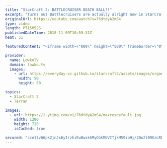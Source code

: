 ```yaml
---
title: "StarCraft 2: BATTLECRUISER DEATH BALL?!"
excerpt: "Turns out Battlecruisers are actually alright now in StarCraft 2! Subscribe for more videos: http://lowko.tv/youtube More StarCraft 2: https://goo.gl/yX3tHx  The new balance changes for StarCraft 2 are not quite live yet, however, progamers are trying out a new set of strategies. In this match between"
originalUrl: https://youtube.com/watch?v=76dtdyA2mS4
type: video
length: PT15M52S
publishedDateTime: 2018-11-09T10:59:31Z
heat: 51

featuredContent: "<iframe width=\"800\" height=\"500\" frameborder=\"0\" src=\"https://www.youtube.com/embed/76dtdyA2mS4\" allow=\"accelerometer; autoplay; encrypted-media; gyroscope; picture-in-picture\" allowfullscreen></iframe>"

provider:
  name: LowkoTV
  domain: lowko.tv
  images:
    - url: https://everyday-cc.github.io/starcraft2/assets/images/organizations/lowko.tv-50x50.jpg
      width: 50
      height: 50

topics:
  - StarCraft 2
  - Terran

images:
  - url: https://i.ytimg.com/vi/76dtdyA2mS4/maxresdefault.jpg
    width: 1280
    height: 720
    isCached: true

secured: "cce1tv66pk2jnJx6yIrzhiEwBwxk6MyObkMbVITjkM59ibHj/20u2l09OaLRDuTiCqQvjJr20jIRhRGy7eDzzO7oAXTG4bZqLa1nV0ChEGZzFfp2KhmuD8++0nhe4s7sso7yBa1s8TuZoGmlPssXcf8Ob8RI2SnDNZSrtmZCQa3z/HuVf9h1eadVEG9ZBCQ4CAojZAGVrNZx44XYZ6uMEMUXLNkBPcXNLhCtbT1oE9YMe+wXXXepRzOvzlo+QGRu4PfTvP+q6+XLpozVJJVnVgGhqq8opPrqKoFcOnSyN8VjB3qnNC7qKUW8zXUGR2AISItHClnIln9bFEAzDmUgyti9T/SBZIzIAk8iWZ/mVtfI8gy/K4kvlNaUZsKtdDaPFNaEs0KZW+d7d/speJFMf/pm9R9G/6rbl0NxfQhJ2VZg/rGZn3n4FXTaFvTve5kl;okJ5cGWHPAVMlAmQyCDh/w=="
---
```


